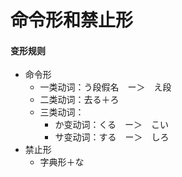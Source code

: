 # 命令形和禁止形
#### 变形规则
- 命令形
    - 一类动词：う段假名　ー＞　え段
    - 二类动词：去る＋ろ
    - 三类动词：
        - か变动词：くる　ー＞　こい
        - サ变动词：する　ー＞　しろ
- 禁止形
    - 字典形＋な